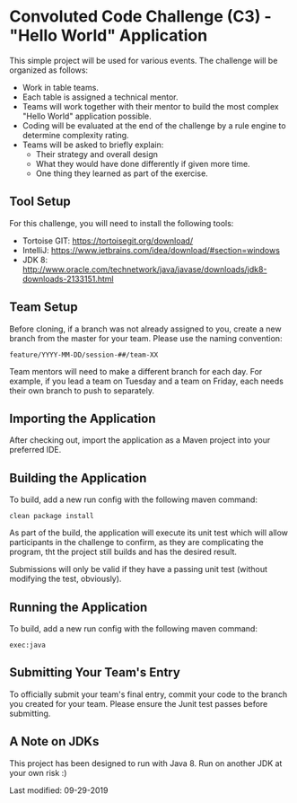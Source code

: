# Convoluted Code Challenge (C3) - "Hello World" Application #
This simple project will be used for various events.  The challenge will be organized as follows:
* Work in table teams.
* Each table is assigned a technical mentor.
* Teams will work together with their mentor to build the most complex "Hello World" application possible.
* Coding will be evaluated at the end of the challenge by a rule engine to determine complexity rating.
* Teams will be asked to briefly explain:
  * Their strategy and overall design
  * What they would have done differently if given more time.
  * One thing they learned as part of the exercise.

## Tool Setup ##
For this challenge, you will need to install the following tools:
* Tortoise GIT: https://tortoisegit.org/download/
* IntelliJ: https://www.jetbrains.com/idea/download/#section=windows
* JDK 8: http://www.oracle.com/technetwork/java/javase/downloads/jdk8-downloads-2133151.html

## Team Setup ##
Before cloning, if a branch was not already assigned to you, create a new branch from the master for your team.  Please use the naming convention:
```
feature/YYYY-MM-DD/session-##/team-XX
```
Team mentors will need to make a different branch for each day.  For example, if you lead a team on Tuesday and a team on Friday, each needs their own branch to push to separately.

## Importing the Application ##
After checking out, import the application as a Maven project into your preferred IDE.

## Building the Application ##
To build, add a new run config with the following maven command:
```
clean package install
```
As part of the build, the application will execute its unit test which will allow participants in the challenge to confirm, as they are complicating the program, tht the project still builds and has the desired result.

Submissions will only be valid if they have a passing unit test (without modifying the test, obviously).

## Running the Application ##
To build, add a new run config with the following maven command:
```
exec:java
```

## Submitting Your Team's Entry ##
To officially submit your team's final entry, commit your code to the branch you created for your team.  Please ensure the Junit test passes before submitting.

## A Note on JDKs ##
This project has been designed to run with Java 8.  Run on another JDK at your own risk :)

Last modified: 09-29-2019